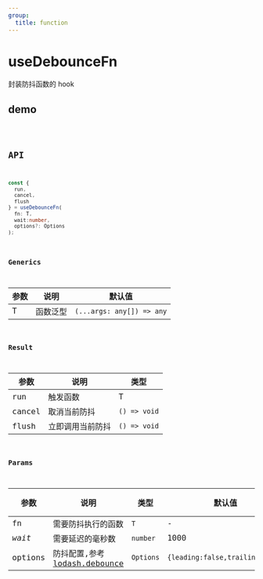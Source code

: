 ```yaml
---
group:
  title: function
---
```


# useDebounceFn

封装防抖函数的 hook

## demo

<code src="./Demo/index.tsx"/>

## API

```typescript
const {
  run,
  cancel,
  flush
} = useDebounceFn(
  fn: T,
  wait:number,
  options?: Options
);
```

### Generics

| **参数** | **说明** | **默认值**                |
| -------- | -------- | ------------------------- |
| T        | 函数泛型 | `(...args: any[]) => any` |

### Result

| **参数** | **说明**         | **类型**     |
| -------- | ---------------- | ------------ |
| run      | 触发函数         | T            |
| cancel   | 取消当前防抖     | `() => void` |
| flush    | 立即调用当前防抖 | `() => void` |

### Params

| **参数** | **说明**                                                                      | **类型**  | **默认值**                      | 必填 |
| -------- | ----------------------------------------------------------------------------- | --------- | ------------------------------- | ---- |
| fn       | 需要防抖执行的函数                                                            | `T`       | -                               | 是   |
| _wait_   | 需要延迟的毫秒数                                                              | `number`  | 1000                            | 否   |
| options  | 防抖配置,参考[lodash.debounce](https://www.lodashjs.com/docs/lodash.debounce) | `Options` | `{leading:false,trailing:true}` | 否   |

